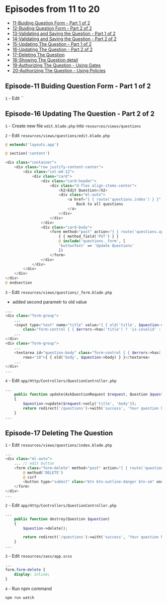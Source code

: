 # Episodes from 11 to 20

- [11-Buiding Question Form - Part 1 of 2](#section-1)
- [12-Buiding Question Form - Part 2 of 2](#section-2)
- [13-Validating and Saving the Question - Part 1 of 2](#section-3)
- [14-Validating and Saving the Question - Part 2 of 2](#section-4)
- [15-Updating The Question - Part 1 of 2](#section-5)
- [16-Updating The Question - Part 2 of 2](#section-6)
- [17-Deleting The Question](#section-7)
- [18-Showing The Question detail](#section-8)
- [19-Authorizing The Question - Using Gates](#section-9)
- [20-Authorizing The Question - Using Policies](#section-10)

<a name="section-1"></a>

## Episode-11 Buiding Question Form - Part 1 of 2

`1` - Edit ``

<a name="section-6"></a>

## Episode-16 Updating The Question - Part 2 of 2

`1` - Create new file `edit.blade.php` into `resources/views/questions`

`2` - Edit `resources/views/questions/edit.blade.php`

```php
@ extends('layouts.app')

@ section('content')

<div class="container">
    <div class="row justify-content-center">
        <div class="col-md-12">
            <div class="card">
                <div class="card-header">
                    <div class="d-flex align-items-center">
                        <h2>Edit Question</h2>
                        <div class="ml-auto">
                            <a href="{ { route('questions.index') } }" class="btn btn-outline-secondary">
                                Back to all questions
                            </a>
                        </div>
                    </div>
                </div>
                <div class="card-body">
                    <form method="post" action="{ { route('questions.update', $question->id) } }">
                        { { method_field('PUT') } }
                        @ include('questions._form', [
                        'buttonText' => 'Update Questions'
                        ])
                    </form>
                </div>
            </div>
        </div>
    </div>
</div>
@ endsection
```

`3` - Edit `resources/views/questions/_form.blade.php`

- added second parametr to old value

```php
...
<div class="form-group">
    ...
    <input type="text" name="title" value="{ { old('title', $question->title) } }" id="question-title"
        class="form-control { { $errors->has('title') ? 'is-invalid' : '' } }">
    ...
</div>
<div class="form-group">
    ...
    <textarea id="question-body" class="form-control { { $errors->has('body') ? 'is-invalid' : '' } }" name="body"
        rows="10">{ { old('body', $question->body) } }</textarea>
    ...
</div>
...
```

`4` - Edit `app/Http/Controllers/QuestionController.php`

```php
...
    public function update(AskQuestionRequest $request, Question $question)
    {
        $question->update($request->only('title', 'body'));
        return redirect('/questions')->with('success', 'Your question has been updated.');
    }
...
```

<a name="section-7"></a>

## Episode-17 Deleting The Question

`1` - Edit `resources/views/questions/index.blade.php`

```php
...
<div class="ml-auto">
    ... // edit button
    <form class="form-delete" method="post" action="{ { route('questions.destroy', $question->id) } }">
        @ method('DELETE')
        @ csrf
        <button type="submit" class="btn btn-outline-danger btn-sm" onclick="return confirm('Are you sure?')">Delete</button>
    </form>
</div>
...
```

`2` - Edit `app/Http/Controllers/QuestionController.php`

```php
...
    public function destroy(Question $question)
    {
        $question->delete();

        return redirect('/questions')->with('success', 'Your question has been deleted');
    }
...
```

`3` - Edit `resources/sass/app.scss`

```css
...
form.form-delete {
    display: inline;
}
```

`4` - Run npm command

```command
npm run watch
```

